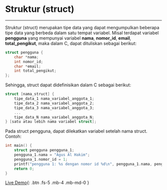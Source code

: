 # Struktur (struct)
---
Struktur (struct) merupakan tipe data yang dapat mengumpulkan beberapa tipe data yang berbeda dalam satu tempat variabel. Misal terdapat variabel **pengguna** yang mempunyai variabel **nama**, **nomor_id**, **email**, **total_pengikut**, maka dalam C, dapat dituliskan sebagai berikut:

```c++
struct pengguna {
    char *nama;
    int nomor_id;
    char *email;
    int total_pengikut;
};
```

Sehingga, struct dapat didefinisikan dalam C sebagai berikut:

```c++
struct [nama_struct] {
    tipe_data_1 nama_variabel_anggota_1;
    tipe_data_2 nama_variabel_anggota_2;
    tipe_data_3 nama_variabel_anggota_3;
    ...
    tipe_data_N nama_variabel_anggota_N;
} [satu atau lebih nama variabel struct];
```

Pada struct pengguna, dapat dilekatkan variabel setelah nama struct. Contoh:

```c++
int main() {
    struct pengguna pengguna_1;
    pengguna_1.nama = "Agus Al Hakim";
    pengguna_1.nomor_id = 1;
    printf("pengguna 1: %s dengan nomor id %d\n", pengguna_1.nama, pengguna_1.nomor_id);
    return 0;
}
```

[Live Demo](https://ide.geeksforgeeks.org/C3iZKSlWOp){: .btn .fs-5 .mb-4 .mb-md-0 }